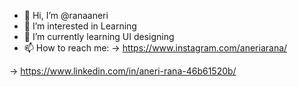 - 👋 Hi, I’m @ranaaneri
- 👀 I’m interested in Learning
- 🌱 I’m currently learning UI designing
- 📫 How to reach me:
-> https://www.instagram.com/aneriarana/

-> https://www.linkedin.com/in/aneri-rana-46b61520b/

<!---
ranaaneri/ranaaneri is a ✨ special ✨ repository because its `README.md` (this file) appears on your GitHub profile.
You can click the Preview link to take a look at your changes.
--->
